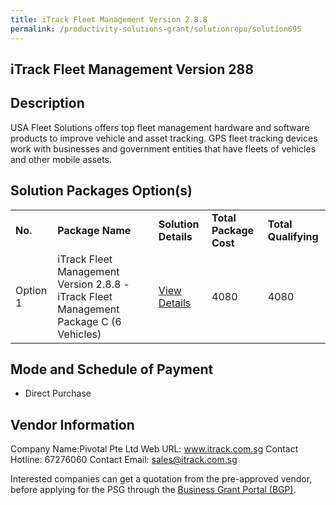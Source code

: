```yaml
---
title: iTrack Fleet Management Version 2.8.8
permalink: /productivity-solutions-grant/solutionrepo/solution695
---
```


## iTrack Fleet Management Version 288

## Description

USA Fleet Solutions offers top fleet management hardware and software products to improve vehicle and asset tracking. GPS fleet tracking devices work with businesses and government entities that have fleets of vehicles and other mobile assets.

## Solution Packages Option(s)

<table>
<tr>
<td><b>No.</b></td>
<td><b>Package Name</b></td>
<td><b>Solution Details</b></td>
<td><b>Total Package Cost</b></td>
<td><b>Total Qualifying</b></td>
</tr>
<tr>
<td>Option 1</td>
<td>iTrack Fleet Management Version 2.8.8 -iTrack Fleet Management Package C (6 Vehicles)</td>
<td><a href='https://www.gobusiness.gov.sg/images/psg/Desensitised_PIVOTAL_20200188_Annex_3_Part_3.pdf'>View Details</a></td>
<td>4080</td>
<td>4080</td>
</tr>
</table>

## Mode and Schedule of Payment

 - Direct Purchase

## Vendor Information

 Company Name:Pivotal Pte Ltd 
Web URL: www.itrack.com.sg 
Contact Hotline: 67276060 
Contact Email: sales@itrack.com.sg 


Interested companies can get a quotation from the pre-approved vendor, before applying for the PSG through the <a href='https://www.businessgrants.gov.sg/'>Business Grant Portal (BGP)</a>.
<script src="/jquery/resize-tables.js"></script>
